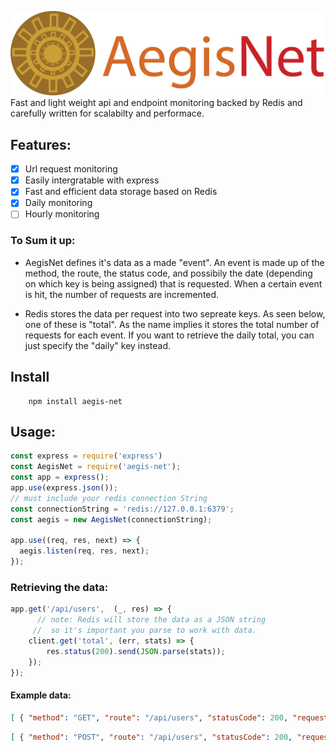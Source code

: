 ![Logo](misc/AegisNet-logo.png)
Fast and light weight api and endpoint monitoring backed by Redis and carefully written for scalabilty and performace.

## Features:
- [X] Url request monitoring
- [X] Easily intergratable with express
- [X] Fast and efficient data storage based on Redis
- [X] Daily monitoring
- [ ] Hourly monitoring

### To Sum it up:
* AegisNet defines it's data as a made "event". An event is made up of the method, the route, the status code, and possibily the date (depending on which key is being assigned) that is requested. When a certain event is hit, the number of requests are incremented.

* Redis stores the data per request into two sepreate keys. As seen below, one of these is "total". As the name implies it stores the total number of requests for each event. If you want to retrieve the daily total, you can just specify the "daily" key instead. 

## Install
``` 
    npm install aegis-net
```

## Usage:
``` javascript
const express = require('express')
const AegisNet = require('aegis-net');
const app = express();
app.use(express.json());
// must include your redis connection String
const connectionString = 'redis://127.0.0.1:6379';
const aegis = new AegisNet(connectionString);

app.use((req, res, next) => {
  aegis.listen(req, res, next);
});
```

### Retrieving the data:
```javascript
app.get('/api/users',  (_, res) => {
      // note: Redis will store the data as a JSON string 
     //  so it's important you parse to work with data.
    client.get('total', (err, stats) => {
        res.status(200).send(JSON.parse(stats));
    });
});

```

#### Example data:

``` JSON
[ { "method": "GET", "route": "/api/users", "statusCode": 200, "requests": 10 }]

```
``` JSON
[ { "method": "POST", "route": "/api/users", "statusCode": 200, "requests": 5, "date": "9/20/2020" }]

```




